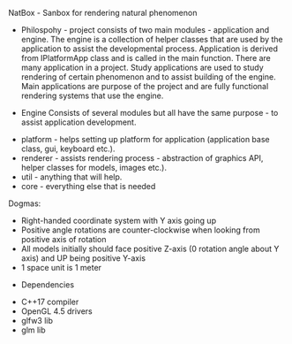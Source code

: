 NatBox - Sanbox for rendering natural phenomenon

* Philospohy - project consists of two main modules - application and engine. 
The engine is a collection of helper classes that are used by the application 
to assist the developmental process. 
Application is derived from IPlatformApp class and is called in the main function.
There are many application in a project.
Study applications are used to study rendering of certain phenomenon and to assist
building of the engine. 
Main applications are purpose of the project and are fully functional rendering systems
that use the engine.

* Engine
Consists of several modules but all have the same purpose - to assist application development.
- platform - helps setting up platform for application (application base class, gui, keyboard etc.).
- renderer - assists rendering process - abstraction of graphics API, helper classes for models, images etc.).
- util - anything that will help.
- core - everything else that is needed

Dogmas:
- Right-handed coordinate system with Y axis going up
- Positive angle rotations are counter-clockwise when looking from positive axis of rotation
- All models initially should face positive Z-axis (0 rotation angle about Y axis) and UP being positive Y-axis
- 1 space unit is 1 meter

* Dependencies
- C++17 compiler
- OpenGL 4.5 drivers
- glfw3 lib
- glm lib
